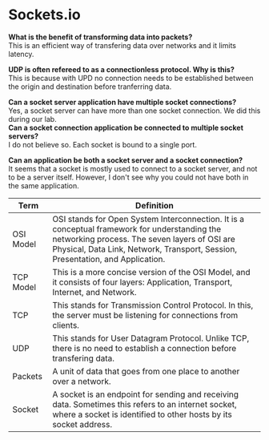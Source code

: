 # Sockets.io

**What is the benefit of transforming data into packets?**  
This is an efficient way of transfering data over networks and it limits latency.

**UDP is often refereed to as a connectionless protocol. Why is this?**  
This is because with UPD no connection needs to be established between the origin and destination before tranferring data.

**Can a socket server application have multiple socket connections?**  
Yes, a socket server can have more than one socket connection. We did this during our lab.  
**Can a socket connection application be connected to multiple socket servers?**  
I do not believe so. Each socket is bound to a single port.

**Can an application be both a socket server and a socket connection?**  
It seems that a socket is mostly used to connect to a socket server, and not to be a server itself. However, I don't see why you could not have both in the same application.

| Term      | Definition                                                                                                                                                                                                                      |
| --------- | ------------------------------------------------------------------------------------------------------------------------------------------------------------------------------------------------------------------------------- |
| OSI Model | OSI stands for Open System Interconnection. It is a conceptual framework for understanding the networking process. The seven layers of OSI are Physical, Data Link, Network, Transport, Session, Presentation, and Application. |
| TCP Model | This is a more concise version of the OSI Model, and it consists of four layers: Application, Transport, Internet, and Network.                                                                                                 |
| TCP       | This stands for Transmission Control Protocol. In this, the server must be listening for connections from clients.                                                                                                              |
| UDP       | This stands for User Datagram Protocol. Unlike TCP, there is no need to establish a connection before transfering data.                                                                                                         |
| Packets   | A unit of data that goes from one place to another over a network.                                                                                                                                                              |
| Socket    | A socket is an endpoint for sending and receiving data. Sometimes this refers to an internet socket, where a socket is identified to other hosts by its socket address.                                                         |
